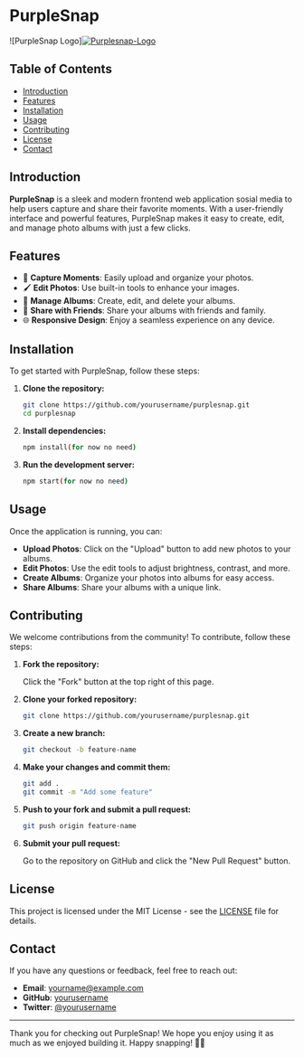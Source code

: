# PurpleSnap

![PurpleSnap Logo]<a href="https://ibb.co/dQHvpph"><img src="https://i.ibb.co/dQHvpph/Purplesnap-Logo.png" alt="Purplesnap-Logo" border="0"></a>

## Table of Contents

- [Introduction](#introduction)
- [Features](#features)
- [Installation](#installation)
- [Usage](#usage)
- [Contributing](#contributing)
- [License](#license)
- [Contact](#contact)

## Introduction

**PurpleSnap** is a sleek and modern frontend web application sosial media to help users capture and share their favorite moments. With a user-friendly interface and powerful features, PurpleSnap makes it easy to create, edit, and manage photo albums with just a few clicks.

## Features

- 📸 **Capture Moments**: Easily upload and organize your photos.
- 🖌️ **Edit Photos**: Use built-in tools to enhance your images.
- 📂 **Manage Albums**: Create, edit, and delete your albums.
- 🔄 **Share with Friends**: Share your albums with friends and family.
- 🌐 **Responsive Design**: Enjoy a seamless experience on any device.

## Installation

To get started with PurpleSnap, follow these steps:

1. **Clone the repository:**

    ```bash
    git clone https://github.com/yourusername/purplesnap.git
    cd purplesnap
    ```

2. **Install dependencies:**

    ```bash
    npm install(for now no need)
    ```

3. **Run the development server:**

    ```bash
    npm start(for now no need)
    ```

    

## Usage

Once the application is running, you can:

- **Upload Photos**: Click on the "Upload" button to add new photos to your albums.
- **Edit Photos**: Use the edit tools to adjust brightness, contrast, and more.
- **Create Albums**: Organize your photos into albums for easy access.
- **Share Albums**: Share your albums with a unique link.

## Contributing

We welcome contributions from the community! To contribute, follow these steps:

1. **Fork the repository:**

    Click the "Fork" button at the top right of this page.

2. **Clone your forked repository:**

    ```bash
    git clone https://github.com/yourusername/purplesnap.git
    ```

3. **Create a new branch:**

    ```bash
    git checkout -b feature-name
    ```

4. **Make your changes and commit them:**

    ```bash
    git add .
    git commit -m "Add some feature"
    ```

5. **Push to your fork and submit a pull request:**

    ```bash
    git push origin feature-name
    ```

6. **Submit your pull request:**

    Go to the repository on GitHub and click the "New Pull Request" button.

## License

This project is licensed under the MIT License - see the [LICENSE](LICENSE) file for details.

## Contact

If you have any questions or feedback, feel free to reach out:

- **Email**: [yourname@example.com](mailto:yourname@example.com)
- **GitHub**: [yourusername](https://github.com/yourusername)
- **Twitter**: [@yourusername](https://twitter.com/yourusername)

---

Thank you for checking out PurpleSnap! We hope you enjoy using it as much as we enjoyed building it. Happy snapping! 📸💜
